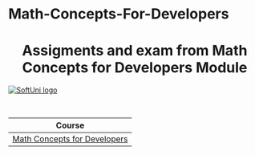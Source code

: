 # Math-Concepts-For-Developers
<h1 align="center"> Assigments and exam from Math Concepts for Developers Module </h1> 

<a href="https://softuni.bg/trainings/courses" rel="Courses"> ![SoftUni logo][logo] <a/>

[logo]: https://nakov.com/wp-content/uploads/2012/03/Software-University-logo-horizontal.png "Logo Title Text 2" 
<br>

|**Course**|
|---|
|<a href="https://softuni.bg/trainings/3282/math-concepts-for-developers-february-2021"> Math Concepts for Developers </a>|